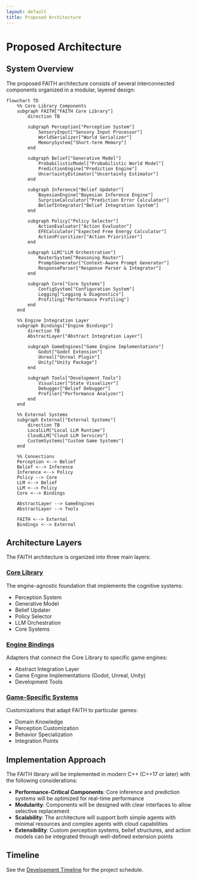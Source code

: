 ```yaml
---
layout: default
title: Proposed Architecture
---
```


# Proposed Architecture

## System Overview

The proposed FAITH architecture consists of several interconnected components organized in a modular, layered design:

```mermaid
flowchart TD
    %% Core Library Components
    subgraph FAITH["FAITH Core Library"]
        direction TB

        subgraph Perception["Perception System"]
            SensoryInput["Sensory Input Processor"]
            WorldSerializer["World Serializer"]
            MemorySystem["Short-term Memory"]
        end
        
        subgraph Belief["Generative Model"]
            ProbabilisticModel["Probabilistic World Model"]
            PredictionEngine["Prediction Engine"]
            UncertaintyEstimator["Uncertainty Estimator"]
        end
        
        subgraph Inference["Belief Updater"]
            BayesianEngine["Bayesian Inference Engine"]
            SurpriseCalculator["Prediction Error Calculator"]
            BeliefIntegrator["Belief Integration System"]
        end
        
        subgraph Policy["Policy Selector"]
            ActionEvaluator["Action Evaluator"]
            EFECalculator["Expected Free Energy Calculator"]
            ActionPrioritizer["Action Prioritizer"]
        end
        
        subgraph LLM["LLM Orchestration"]
            RouterSystem["Reasoning Router"]
            PromptGenerator["Context-Aware Prompt Generator"]
            ResponseParser["Response Parser & Integrator"]
        end
        
        subgraph Core["Core Systems"]
            ConfigSystem["Configuration System"]
            Logging["Logging & Diagnostics"]
            Profiling["Performance Profiling"]
        end
    end
    
    %% Engine Integration Layer
    subgraph Bindings["Engine Bindings"]
        direction TB
        AbstractLayer["Abstract Integration Layer"]
        
        subgraph GameEngines["Game Engine Implementations"]
            Godot["Godot Extension"]
            Unreal["Unreal Plugin"]
            Unity["Unity Package"]
        end
        
        subgraph Tools["Development Tools"]
            Visualizer["State Visualizer"]
            Debugger["Belief Debugger"]
            Profiler["Performance Analyzer"]
        end
    end
    
    %% External Systems
    subgraph External["External Systems"]
        direction TB
        LocalLLM["Local LLM Runtime"]
        CloudLLM["Cloud LLM Services"]
        CustomSystems["Custom Game Systems"]
    end
    
    %% Connections
    Perception <--> Belief
    Belief <--> Inference
    Inference <--> Policy
    Policy --> Core
    LLM <--> Belief
    LLM <--> Policy
    Core <--> Bindings
    
    AbstractLayer --> GameEngines
    AbstractLayer --> Tools
    
    FAITH <--> External
    Bindings <--> External
```

## Architecture Layers

The FAITH architecture is organized into three main layers:

### [Core Library](core-library.html)

The engine-agnostic foundation that implements the cognitive systems:

- Perception System
- Generative Model
- Belief Updater
- Policy Selector
- LLM Orchestration
- Core Systems

### [Engine Bindings](engine-bindings.html)

Adapters that connect the Core Library to specific game engines:

- Abstract Integration Layer
- Game Engine Implementations (Godot, Unreal, Unity)
- Development Tools

### [Game-Specific Systems](game-specific-systems.html)

Customizations that adapt FAITH to particular games:

- Domain Knowledge
- Perception Customization
- Behavior Specialization
- Integration Points

## Implementation Approach

The FAITH library will be implemented in modern C++ (C++17 or later) with the following considerations:

- **Performance-Critical Components**: Core inference and prediction systems will be optimized for real-time performance
- **Modularity**: Components will be designed with clear interfaces to allow selective replacement
- **Scalability**: The architecture will support both simple agents with minimal resources and complex agents with cloud capabilities
- **Extensibility**: Custom perception systems, belief structures, and action models can be integrated through well-defined extension points

## Timeline

See the [Development Timeline](development-timeline.html) for the project schedule.
